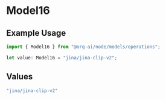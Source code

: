 # Model16

## Example Usage

```typescript
import { Model16 } from "@orq-ai/node/models/operations";

let value: Model16 = "jina/jina-clip-v2";
```

## Values

```typescript
"jina/jina-clip-v2"
```